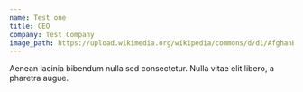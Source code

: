 ```yaml
---
name: Test one
title: CEO
company: Test Company
image_path: https://upload.wikimedia.org/wikipedia/commons/d/d1/AfghanBiscuit.jpg
---
```

Aenean lacinia bibendum nulla sed consectetur. Nulla vitae elit libero, a pharetra augue.
